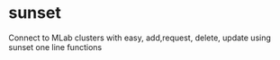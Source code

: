 # sunset
Connect to MLab clusters with easy, add,request, delete, update using sunset one line functions
